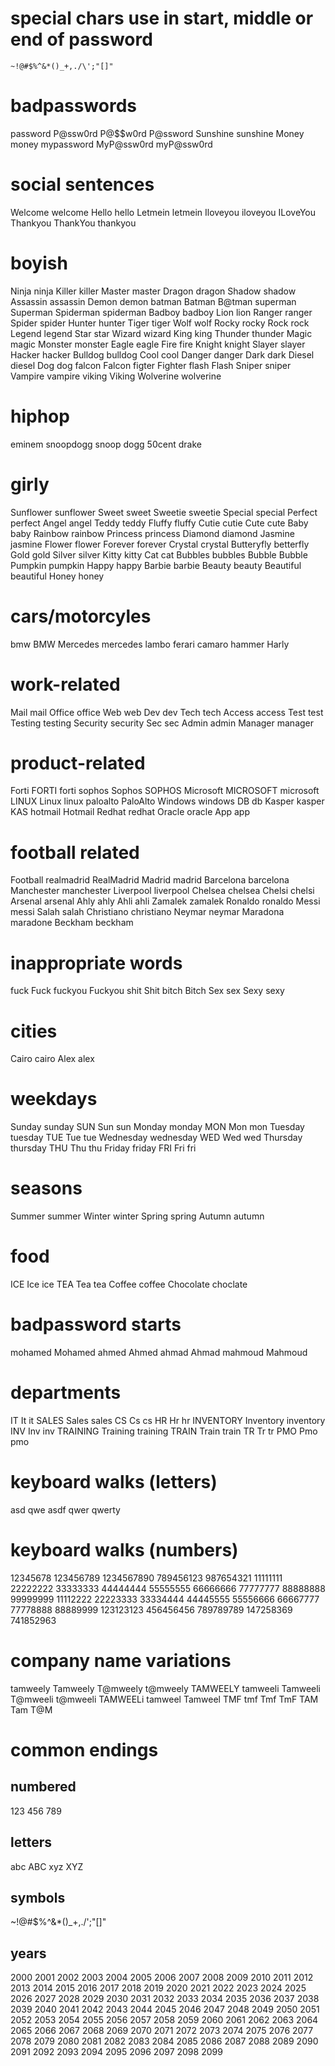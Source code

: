 # special chars use in start, middle or end of password
```
~!@#$%^&*()_+,./\';"[]"
```

# badpasswords
password
P@ssw0rd
P@$$w0rd
P@ssword
Sunshine
sunshine
Money
money
mypassword
MyP@ssw0rd
myP@ssw0rd

# social sentences
Welcome
welcome
Hello
hello
Letmein
letmein
Iloveyou
iloveyou
ILoveYou
Thankyou
ThankYou
thankyou

# boyish
Ninja
ninja
Killer
killer
Master
master
Dragon
dragon
Shadow
shadow
Assassin
assassin
Demon
demon
batman
Batman
B@tman
superman
Superman
Spiderman
spiderman
Badboy
badboy
Lion
lion
Ranger
ranger
Spider
spider
Hunter
hunter
Tiger
tiger
Wolf
wolf
Rocky
rocky
Rock
rock
Legend
legend
Star
star
Wizard
wizard
King
king
Thunder
thunder
Magic
magic
Monster
monster
Eagle
eagle
Fire
fire
Knight
knight
Slayer
slayer
Hacker
hacker
Bulldog
bulldog
Cool
cool
Danger
danger
Dark
dark
Diesel
diesel
Dog
dog
falcon
Falcon
figter
Fighter
flash
Flash
Sniper
sniper
Vampire
vampire
viking
Viking
Wolverine
wolverine

# hiphop
eminem
snoopdogg
snoop
dogg
50cent
drake

# girly
Sunflower
sunflower
Sweet
sweet
Sweetie
sweetie
Special
special
Perfect
perfect
Angel
angel
Teddy
teddy
Fluffy
fluffy
Cutie
cutie
Cute
cute
Baby
baby
Rainbow
rainbow
Princess
princess
Diamond
diamond
Jasmine
jasmine
Flower
flower
Forever
forever
Crystal
crystal
Butteryfly
betterfly
Gold
gold
Silver
silver
Kitty
kitty
Cat
cat
Bubbles
bubbles
Bubble
Bubble
Pumpkin
pumpkin
Happy
happy
Barbie
barbie
Beauty
beauty
Beautiful
beautiful
Honey
honey

# cars/motorcyles
bmw
BMW
Mercedes
mercedes
lambo
ferari
camaro
hammer
Harly

# work-related
Mail
mail
Office
office
Web
web
Dev
dev
Tech
tech
Access
access
Test
test
Testing
testing
Security
security
Sec
sec
Admin
admin
Manager
manager

# product-related
Forti
FORTI
forti
sophos
Sophos
SOPHOS
Microsoft
MICROSOFT
microsoft
LINUX
Linux
linux
paloalto
PaloAlto
Windows
windows
DB
db
Kasper
kasper
KAS
hotmail
Hotmail
Redhat
redhat
Oracle
oracle
App
app

# football related
Football
realmadrid
RealMadrid
Madrid
madrid
Barcelona
barcelona
Manchester
manchester
Liverpool
liverpool
Chelsea
chelsea
Chelsi
chelsi
Arsenal
arsenal
Ahly
ahly
Ahli
ahli
Zamalek
zamalek
Ronaldo
ronaldo
Messi
messi
Salah
salah
Christiano
christiano
Neymar
neymar
Maradona
maradone
Beckham
beckham

# inappropriate words
fuck
Fuck
fuckyou
Fuckyou
shit
Shit
bitch
Bitch
Sex
sex
Sexy
sexy

# cities
Cairo
cairo
Alex
alex

# weekdays
Sunday
sunday
SUN
Sun
sun
Monday
monday
MON
Mon
mon
Tuesday
tuesday
TUE
Tue
tue
Wednesday
wednesday
WED
Wed
wed
Thursday
thursday
THU
Thu
thu
Friday
friday
FRI
Fri
fri

# seasons
Summer
summer
Winter
winter
Spring
spring
Autumn
autumn

# food
ICE
Ice
ice
TEA
Tea
tea
Coffee
coffee
Chocolate
choclate

# badpassword starts
mohamed
Mohamed
ahmed
Ahmed
ahmad
Ahmad
mahmoud
Mahmoud

# departments
IT
It
it
SALES
Sales
sales
CS
Cs
cs
HR
Hr
hr
INVENTORY
Inventory
inventory
INV
Inv
inv
TRAINING
Training
training
TRAIN
Train
train
TR
Tr
tr
PMO
Pmo
pmo

# keyboard walks (letters)
asd
qwe
asdf
qwer
qwerty

# keyboard walks (numbers)
12345678
123456789
1234567890
789456123
987654321
11111111
22222222
33333333
44444444
55555555
66666666
77777777
88888888
99999999
11112222
22223333
33334444
44445555
55556666
66667777
77778888
88889999
123123123
456456456
789789789
147258369
741852963

# company name variations
tamweely
Tamweely
T@mweely
t@mweely
TAMWEELY
tamweeli
Tamweeli
T@mweeli
t@mweeli
TAMWEELi
tamweel
Tamweel
TMF
tmf
Tmf
TmF
TAM
Tam
T@M

# common endings
## numbered
123
456
789

## letters
abc
ABC
xyz
XYZ

## symbols
~!@#$%^&*()_+,./\';"[]"

## years
2000
2001
2002
2003
2004
2005
2006
2007
2008
2009
2010
2011
2012
2013
2014
2015
2016
2017
2018
2019
2020
2021
2022
2023
2024
2025
2026
2027
2028
2029
2030
2031
2032
2033
2034
2035
2036
2037
2038
2039
2040
2041
2042
2043
2044
2045
2046
2047
2048
2049
2050
2051
2052
2053
2054
2055
2056
2057
2058
2059
2060
2061
2062
2063
2064
2065
2066
2067
2068
2069
2070
2071
2072
2073
2074
2075
2076
2077
2078
2079
2080
2081
2082
2083
2084
2085
2086
2087
2088
2089
2090
2091
2092
2093
2094
2095
2096
2097
2098
2099